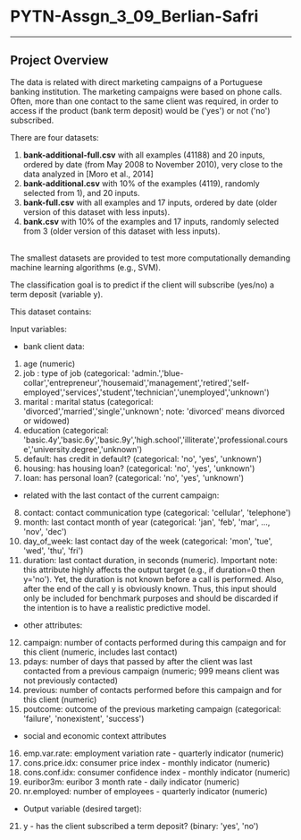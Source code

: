 # PYTN-Assgn_3_09_Berlian-Safri
---
## Project Overview

The data is related with direct marketing campaigns of a Portuguese banking institution. The marketing campaigns were based on phone calls. Often, more than one contact to the same client was required, in order to access if the product (bank term deposit) would be ('yes') or not ('no') subscribed.

There are four datasets:
1. **bank-additional-full.csv** with all examples (41188) and 20 inputs, ordered by date (from May 2008 to November 2010), very close to the data analyzed in [Moro et al., 2014]
2. **bank-additional.csv** with 10% of the examples (4119), randomly selected from 1), and 20 inputs.
3. **bank-full.csv** with all examples and 17 inputs, ordered by date (older version of this dataset with less inputs).
4. **bank.csv** with 10% of the examples and 17 inputs, randomly selected from 3 (older version of this dataset with less inputs).
<br>
The smallest datasets are provided to test more computationally demanding machine learning algorithms (e.g., SVM).

The classification goal is to predict if the client will subscribe (yes/no) a term deposit (variable y).

This dataset contains:

Input variables:

- bank client data:
1. age (numeric)
2. job : type of job (categorical: 'admin.','blue-collar','entrepreneur','housemaid','management','retired','self-employed','services','student','technician','unemployed','unknown')
3. marital : marital status (categorical: 'divorced','married','single','unknown'; note: 'divorced' means divorced or widowed)
4. education (categorical: 'basic.4y','basic.6y','basic.9y','high.school','illiterate','professional.course','university.degree','unknown')
5. default: has credit in default? (categorical: 'no', 'yes', 'unknown')
6. housing: has housing loan? (categorical: 'no', 'yes', 'unknown')
7. loan: has personal loan? (categorical: 'no', 'yes', 'unknown')

- related with the last contact of the current campaign:
8. contact: contact communication type (categorical: 'cellular', 'telephone')
9. month: last contact month of year (categorical: 'jan', 'feb', 'mar', ..., 'nov', 'dec')
10. day_of_week: last contact day of the week (categorical: 'mon', 'tue', 'wed', 'thu', 'fri')
11. duration: last contact duration, in seconds (numeric). Important note: this attribute highly affects the output target (e.g., if duration=0 then y='no'). Yet, the duration is not known before a call is performed. Also, after the end of the call y is obviously known. Thus, this input should only be included for benchmark purposes and should be discarded if the intention is to have a realistic predictive model.

- other attributes:
12. campaign: number of contacts performed during this campaign and for this client (numeric, includes last contact)
13. pdays: number of days that passed by after the client was last contacted from a previous campaign (numeric; 999 means client was not previously contacted)
14. previous: number of contacts performed before this campaign and for this client (numeric)
15. poutcome: outcome of the previous marketing campaign (categorical: 'failure', 'nonexistent', 'success')

- social and economic context attributes
16. emp.var.rate: employment variation rate - quarterly indicator (numeric)
17. cons.price.idx: consumer price index - monthly indicator (numeric)
18. cons.conf.idx: consumer confidence index - monthly indicator (numeric)
19. euribor3m: euribor 3 month rate - daily indicator (numeric)
20. nr.employed: number of employees - quarterly indicator (numeric)

- Output variable (desired target):

21. y - has the client subscribed a term deposit? (binary: 'yes', 'no')